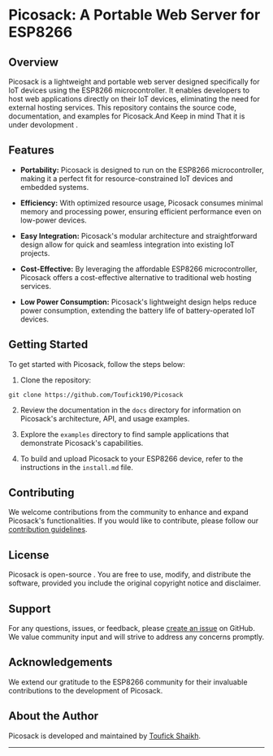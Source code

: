 # Picosack: A Portable Web Server for ESP8266



## Overview

Picosack is a lightweight and portable web server designed specifically for IoT devices using the ESP8266 microcontroller. It enables developers to host web applications directly on their IoT devices, eliminating the need for external hosting services. This repository contains the source code, documentation, and examples for Picosack.And Keep in mind That it is under devolopment .

## Features

- **Portability:** Picosack is designed to run on the ESP8266 microcontroller, making it a perfect fit for resource-constrained IoT devices and embedded systems.

- **Efficiency:** With optimized resource usage, Picosack consumes minimal memory and processing power, ensuring efficient performance even on low-power devices.

- **Easy Integration:** Picosack's modular architecture and straightforward design allow for quick and seamless integration into existing IoT projects.

- **Cost-Effective:** By leveraging the affordable ESP8266 microcontroller, Picosack offers a cost-effective alternative to traditional web hosting services.

- **Low Power Consumption:** Picosack's lightweight design helps reduce power consumption, extending the battery life of battery-operated IoT devices.

## Getting Started

To get started with Picosack, follow the steps below:

1. Clone the repository:

```
git clone https://github.com/Toufick190/Picosack
```

2. Review the documentation in the `docs` directory for information on Picosack's architecture, API, and usage examples.

3. Explore the `examples` directory to find sample applications that demonstrate Picosack's capabilities.

4. To build and upload Picosack to your ESP8266 device, refer to the instructions in the `install.md` file.

## Contributing

We welcome contributions from the community to enhance and expand Picosack's functionalities. If you would like to contribute, please follow our [contribution guidelines](CONTRIBUTING.md).

## License

Picosack is open-source . You are free to use, modify, and distribute the software, provided you include the original copyright notice and disclaimer.

## Support

For any questions, issues, or feedback, please [create an issue](https://github.com/Toufick190/Picosack) on GitHub. We value community input and will strive to address any concerns promptly.

## Acknowledgements

We extend our gratitude to the ESP8266 community for their invaluable contributions to the development of Picosack.

## About the Author

Picosack is developed and maintained by [Toufick Shaikh](https://github.com/Toufick190).

---
